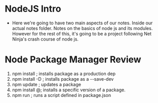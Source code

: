 # NodeJS Intro

- Here we're going to have two main aspects of our notes. Inside our
  actual notes folder. Notes on the basics of node js and its modules. However
  for the rest of this, it's going to be a project following Net Ninja's
  crash course of node js.

# Node Package Manager Review

1. npm install <package-name>; installs package as a production dep
2. npm install -D <package-name>; installs package as a --save-dev
3. npm update <package-name>; updates a package
4. npm install <package-name>@<version>; installs a specific version of a package.
5. npm run <task-name>; runs a script defined in package.json
